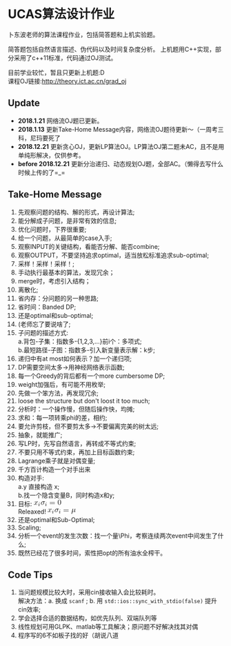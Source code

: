 # UCAS算法设计作业
卜东波老师的算法课程作业，包括简答题和上机实验题。

简答题包括自然语言描述、伪代码以及时间复杂度分析。
上机题用C++实现，部分采用了c++11标准，代码通过OJ测试。

目前学业较忙，暂且只更新上机题:D  
课程OJ链接:http://theory.ict.ac.cn/grad_oj
## Update
+ **2018.1.21** 网络流OJ题已更新。
+ **2018.1.13** 更新Take-Home Message内容，网络流OJ题待更新～（一周考三科，尼玛要死了
+ **2018.12.21** 更新贪心OJ，更新LP算法OJ。LP算法OJ第二题未AC，且不是用单纯形解决，仅供参考。  
+ **before 2018.12.21** 更新分治递归、动态规划OJ题，全部AC。（懒得去写什么时候上传的了=_=
## Take-Home Message
1. 先观察问题的结构、解的形式，再设计算法;
2. 能分解成子问题，是非常有效的信息;
3. 优化问题时，下界很重要;
4. 给一个问题，从最简单的case入手;
5. 观察INPUT的关键结构，看能否分解、能否combine;
6. 观察OUTPUT，不要坚持追求optimal，适当放松标准追求sub-optimal;
7. 采样！采样！采样！;
8. 手动执行最基本的算法，发现冗余；
9. merge时，考虑引入结构；
10. 离散化;
11. 省内存：分问题的另一种思路;
12. 省时间：Banded DP;
13. 还是optimal和sub-optimal;
14. (老师忘了要说啥了;
15. 子问题的描述方式:  
   a.背包-子集：指数多-{1,2,3,...}前i个：多项式;  
   b.最短路径-子图：指数多-引入新变量表示解：k步;
16. 递归中有at most如何表示？加一个递归项;
17. DP需要空间太多→用神经网络表示函数;
18. 每一个Greedy的背后都有一个more cumbersome DP;
19. weight加强后，有可能不用枚举;
20. 先做一个笨方法，再发现冗余;
21. loose the structure but don't loost it too much;
22. 分析时：一个操作慢，但随后操作快，均摊;
23. 求和：每一项转乘phi的差，相约;
24. 要允许剪枝，但不要剪太多→不要偏离完美的树太远;
25. 抽象，就能推广;
26. 写LP时，先写自然语言，再转成不等式约束;
27. 不要只用不等式约束，再加上目标函数约束;
28. Lagrange乘子就是对偶变量;
29. 千方百计构造一个对手出来
30. 构造对手:  
   a.y 直接构造 x;  
   b.找一个隐含变量B，同时构造x和y;
31. 目标:
   ![original](https://github.com/9kalikali/Algorithm_Course/blob/master/Others/CodeCogsEqn1.png)  
   Releaxed!
   ![releaxed](https://github.com/9kalikali/Algorithm_Course/blob/master/Others/CodeCogsEqn2.png)
32. 还是optimal和Sub-Optimal;
33. Scaling;
34. 分析一个event的发生次数：找一个量\Phi，考察连续两次event中间发生了什么;
35. 既然已经花了很多时间，索性把opt的所有油水全榨干。
## Code Tips
1. 当问题规模比较大时，采用cin接收输入会比较耗时。  
   解决方法：a. 换成 `scanf` ; b. 用 `std::ios::sync_with_stdio(false)` 提升cin效率;
2. 学会选择合适的数据结构，如优先队列、双端队列等
3. 线性规划可用GLPK、matlab等工具解决；原问题不好解决找其对偶
4. 程序写的6不如板子找的好（胡说八道
